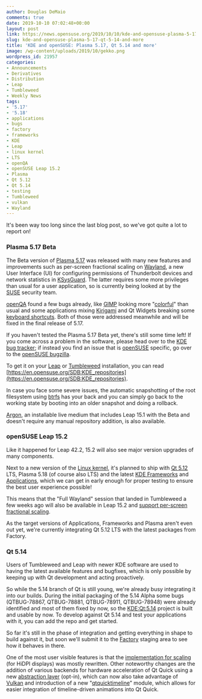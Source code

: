 ```yaml
---
author: Douglas DeMaio
comments: true
date: 2019-10-10 07:02:48+00:00
layout: post
link: https://news.opensuse.org/2019/10/10/kde-and-opensuse-plasma-5-17-qt-5-14-and-more/
slug: kde-and-opensuse-plasma-5-17-qt-5-14-and-more
title: 'KDE and openSUSE: Plasma 5.17, Qt 5.14 and more'
image: /wp-content/uploads/2019/10/gekko.png
wordpress_id: 21957
categories:
- Announcements
- Derivatives
- Distribution
- Leap
- Tumbleweed
- Weekly News
tags:
- '5.17'
- '5.18'
- applications
- bugs
- factory
- frameworks
- KDE
- Leap
- linux kernel
- LTS
- openQA
- openSUSE Leap 15.2
- Plasma
- Qt 5.12
- Qt 5.14
- testing
- Tumbleweed
- vulkan
- Wayland
---
```


It's been way too long since the last blog post, so we've got quite a lot to report on!


### Plasma 5.17 Beta


The Beta version of [Plasma 5.17](https://kde.org/announcements/plasma-5.16.90.php) was released with many new features and improvements such as per-screen fractional scaling on [Wayland](https://wayland.freedesktop.org/), a new User Interface (UI) for configuring permissions of Thunderbolt devices and network statistics in [KSysGuard](https://userbase.kde.org/KSysGuard). The latter requires some more privileges than usual for a user application, so is currently being looked at by the [SUSE](https://www.suse.com/) security team.

[openQA](//open.qa/) found a few bugs already, like [GIMP](https://www.gimp.org/) looking more "[colorful](https://bugs.kde.org/show_bug.cgi?id=412331)" than usual and some applications mixing [Kirigami](https://en.wikipedia.org/wiki/Kirigami) and Qt Widgets breaking some [keyboard shortcuts](https://bugs.kde.org/show_bug.cgi?id=411758). Both of those were addressed meanwhile and will be fixed in the final release of 5.17.

If you haven't tested the Plasma 5.17 Beta yet, there's still some time left! If you come across a problem in the software, please head over to the [KDE bug tracker](https://bugs.kde.org/); if instead you find an issue that is [openSUSE](https://www.opensuse.org/) specific, go over to the [openSUSE bugzilla](https://bugzilla.opensuse.org).

To get it on your [Leap](https://software.opensuse.org/distributions/leap) or [Tumbleweed](https://software.opensuse.org/distributions/tumbleweed) installation, you can read [https://en.opensuse.org/SDB:KDE_repositories](https://en.opensuse.org/SDB:KDE_repositories).

In case you face some severe issues, the automatic snapshotting of the root filesystem using [btrfs](https://en.wikipedia.org/wiki/Btrfs) has your back and you can simply go back to the working state by booting into an older snapshot and doing a rollback.

[Argon](https://en.opensuse.org/SDB:Argon_and_Krypton), an installable live medium that includes Leap 15.1 with the Beta and doesn't require any manual repository addition, is also available.


### openSUSE Leap 15.2


Like it happened for Leap 42.2, 15.2 will also see major version upgrades of many components.

Next to a new version of the [Linux kernel](https://www.kernel.org/), it's planned to ship with [Qt 5.12](https://www.qt.io/qt-5-12) LTS, Plasma 5.18 (of course also LTS) and the latest [KDE Frameworks](https://kde.org/products/frameworks/) and [Applications](https://kde.org/applications/), which we can get in early enough for proper testing to ensure the best user experience possible!

This means that the "Full Wayland" session that landed in Tumbleweed a few weeks ago will also be available in Leap 15.2 and [support per-screen fractional scaling](https://lists.opensuse.org/opensuse-factory/2019-09/msg00177.html).

As the target versions of Applications, Frameworks and Plasma aren't even out yet, we're currently integrating Qt 5.12 LTS with the latest packages from Factory.


### Qt 5.14


Users of Tumbleweed and Leap with newer KDE software are used to having the latest available features and bugfixes, which is only possible by keeping up with Qt development and acting proactively.

So while the 5.14 branch of Qt is still young, we're already busy integrating it into our builds. During the initial packaging of the 5.14 Alpha some bugs (QTBUG-78867, QTBUG-78881, QTBUG-78911, QTBUG-78948) were already identified and most of them fixed by now, so the [KDE:Qt:5.14](https://build.opensuse.org/project/show/KDE:Qt:5.14) project is built and usable by now. To develop against Qt 5.14 and test your applications with it, you can add the repo and get started.

So far it's still in the phase of integration and getting everything in shape to build against it, but soon we'll submit it to the [Factory](https://en.opensuse.org/Portal:Factory) staging area to see how it behaves in there.

One of the most user visible features is that the [implementation for scaling](https://lists.qt-project.org/pipermail/development/2019-September/037434.html) (for HiDPI displays) was mostly rewritten. Other noteworthy changes are the addition of various backends for hardware acceleration of Qt Quick using a new [abstraction layer](https://en.wikipedia.org/wiki/Abstraction_layer) (opt-in), which can now also take advantage of [Vulkan](https://en.wikipedia.org/wiki/Vulkan_(API)) and introduction of a new "[qtquicktimeline](https://github.com/qt/qtquicktimeline)" module, which allows for easier integration of timeline-driven animations into Qt Quick.
